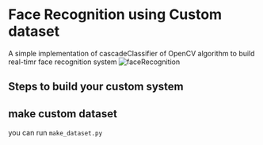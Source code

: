 # Face Recognition using Custom dataset
A simple implementation of cascadeClassifier of OpenCV algorithm to build real-timr face recognition system
![faceRecognition](https://user-images.githubusercontent.com/44967072/156584360-0e6e1ebb-9e87-49ec-8949-894c73613ee0.gif)
## Steps to build your custom system
## make custom dataset
you can run <code>make_dataset.py</code>
